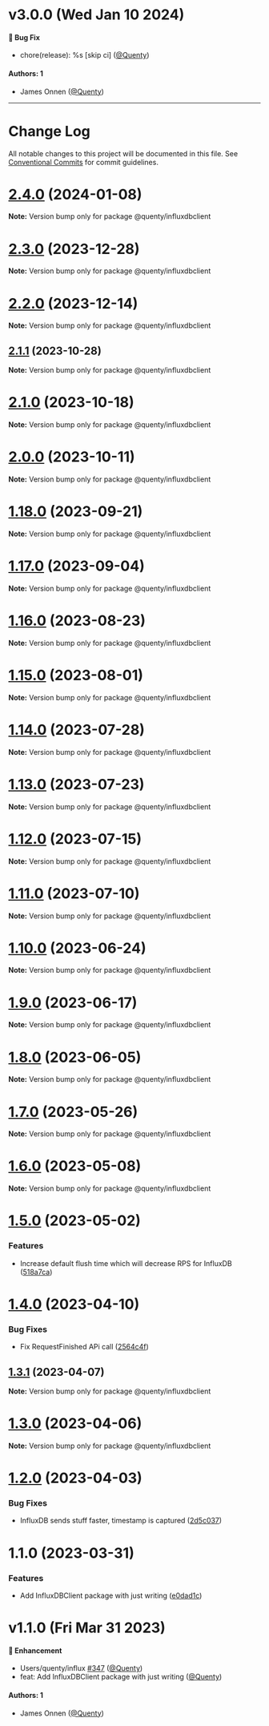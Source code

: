 # v3.0.0 (Wed Jan 10 2024)

#### 🐛 Bug Fix

- chore(release): %s \[skip ci\] ([@Quenty](https://github.com/Quenty))

#### Authors: 1

- James Onnen ([@Quenty](https://github.com/Quenty))

---

# Change Log

All notable changes to this project will be documented in this file.
See [Conventional Commits](https://conventionalcommits.org) for commit guidelines.

# [2.4.0](https://github.com/Quenty/NevermoreEngine/compare/@quenty/influxdbclient@2.3.0...@quenty/influxdbclient@2.4.0) (2024-01-08)

**Note:** Version bump only for package @quenty/influxdbclient





# [2.3.0](https://github.com/Quenty/NevermoreEngine/compare/@quenty/influxdbclient@2.2.0...@quenty/influxdbclient@2.3.0) (2023-12-28)

**Note:** Version bump only for package @quenty/influxdbclient





# [2.2.0](https://github.com/Quenty/NevermoreEngine/compare/@quenty/influxdbclient@2.1.1...@quenty/influxdbclient@2.2.0) (2023-12-14)

**Note:** Version bump only for package @quenty/influxdbclient





## [2.1.1](https://github.com/Quenty/NevermoreEngine/compare/@quenty/influxdbclient@2.1.0...@quenty/influxdbclient@2.1.1) (2023-10-28)

**Note:** Version bump only for package @quenty/influxdbclient





# [2.1.0](https://github.com/Quenty/NevermoreEngine/compare/@quenty/influxdbclient@2.0.0...@quenty/influxdbclient@2.1.0) (2023-10-18)

**Note:** Version bump only for package @quenty/influxdbclient





# [2.0.0](https://github.com/Quenty/NevermoreEngine/compare/@quenty/influxdbclient@1.18.0...@quenty/influxdbclient@2.0.0) (2023-10-11)

**Note:** Version bump only for package @quenty/influxdbclient





# [1.18.0](https://github.com/Quenty/NevermoreEngine/compare/@quenty/influxdbclient@1.17.0...@quenty/influxdbclient@1.18.0) (2023-09-21)

**Note:** Version bump only for package @quenty/influxdbclient





# [1.17.0](https://github.com/Quenty/NevermoreEngine/compare/@quenty/influxdbclient@1.16.0...@quenty/influxdbclient@1.17.0) (2023-09-04)

**Note:** Version bump only for package @quenty/influxdbclient





# [1.16.0](https://github.com/Quenty/NevermoreEngine/compare/@quenty/influxdbclient@1.15.0...@quenty/influxdbclient@1.16.0) (2023-08-23)

**Note:** Version bump only for package @quenty/influxdbclient





# [1.15.0](https://github.com/Quenty/NevermoreEngine/compare/@quenty/influxdbclient@1.14.0...@quenty/influxdbclient@1.15.0) (2023-08-01)

**Note:** Version bump only for package @quenty/influxdbclient





# [1.14.0](https://github.com/Quenty/NevermoreEngine/compare/@quenty/influxdbclient@1.13.0...@quenty/influxdbclient@1.14.0) (2023-07-28)

**Note:** Version bump only for package @quenty/influxdbclient





# [1.13.0](https://github.com/Quenty/NevermoreEngine/compare/@quenty/influxdbclient@1.12.0...@quenty/influxdbclient@1.13.0) (2023-07-23)

**Note:** Version bump only for package @quenty/influxdbclient





# [1.12.0](https://github.com/Quenty/NevermoreEngine/compare/@quenty/influxdbclient@1.11.0...@quenty/influxdbclient@1.12.0) (2023-07-15)

**Note:** Version bump only for package @quenty/influxdbclient





# [1.11.0](https://github.com/Quenty/NevermoreEngine/compare/@quenty/influxdbclient@1.10.0...@quenty/influxdbclient@1.11.0) (2023-07-10)

**Note:** Version bump only for package @quenty/influxdbclient





# [1.10.0](https://github.com/Quenty/NevermoreEngine/compare/@quenty/influxdbclient@1.9.0...@quenty/influxdbclient@1.10.0) (2023-06-24)

**Note:** Version bump only for package @quenty/influxdbclient





# [1.9.0](https://github.com/Quenty/NevermoreEngine/compare/@quenty/influxdbclient@1.8.0...@quenty/influxdbclient@1.9.0) (2023-06-17)

**Note:** Version bump only for package @quenty/influxdbclient





# [1.8.0](https://github.com/Quenty/NevermoreEngine/compare/@quenty/influxdbclient@1.7.0...@quenty/influxdbclient@1.8.0) (2023-06-05)

**Note:** Version bump only for package @quenty/influxdbclient





# [1.7.0](https://github.com/Quenty/NevermoreEngine/compare/@quenty/influxdbclient@1.6.0...@quenty/influxdbclient@1.7.0) (2023-05-26)

**Note:** Version bump only for package @quenty/influxdbclient





# [1.6.0](https://github.com/Quenty/NevermoreEngine/compare/@quenty/influxdbclient@1.5.0...@quenty/influxdbclient@1.6.0) (2023-05-08)

**Note:** Version bump only for package @quenty/influxdbclient





# [1.5.0](https://github.com/Quenty/NevermoreEngine/compare/@quenty/influxdbclient@1.4.0...@quenty/influxdbclient@1.5.0) (2023-05-02)


### Features

* Increase default flush time which will decrease RPS for InfluxDB ([518a7ca](https://github.com/Quenty/NevermoreEngine/commit/518a7ca0ba480a7fcd97b63c9b83e9c3b03915a1))





# [1.4.0](https://github.com/Quenty/NevermoreEngine/compare/@quenty/influxdbclient@1.3.1...@quenty/influxdbclient@1.4.0) (2023-04-10)


### Bug Fixes

* Fix RequestFinished APi call ([2564c4f](https://github.com/Quenty/NevermoreEngine/commit/2564c4f0541e2ef80f1a48ee384de8c7fe0637fd))





## [1.3.1](https://github.com/Quenty/NevermoreEngine/compare/@quenty/influxdbclient@1.3.0...@quenty/influxdbclient@1.3.1) (2023-04-07)

**Note:** Version bump only for package @quenty/influxdbclient





# [1.3.0](https://github.com/Quenty/NevermoreEngine/compare/@quenty/influxdbclient@1.2.0...@quenty/influxdbclient@1.3.0) (2023-04-06)

**Note:** Version bump only for package @quenty/influxdbclient





# [1.2.0](https://github.com/Quenty/NevermoreEngine/compare/@quenty/influxdbclient@1.1.0...@quenty/influxdbclient@1.2.0) (2023-04-03)


### Bug Fixes

* InfluxDB sends stuff faster, timestamp is captured ([2d5c037](https://github.com/Quenty/NevermoreEngine/commit/2d5c037498e149af3587cbfb73dae2aca2d95d71))





# 1.1.0 (2023-03-31)


### Features

* Add InfluxDBClient package with just writing ([e0dad1c](https://github.com/Quenty/NevermoreEngine/commit/e0dad1c6044f59b3a389ed388cebbfacf2b4a7ca))





# v1.1.0 (Fri Mar 31 2023)

#### 🚀 Enhancement

- Users/quenty/influx [#347](https://github.com/Quenty/NevermoreEngine/pull/347) ([@Quenty](https://github.com/Quenty))
- feat: Add InfluxDBClient package with just writing ([@Quenty](https://github.com/Quenty))

#### Authors: 1

- James Onnen ([@Quenty](https://github.com/Quenty))
